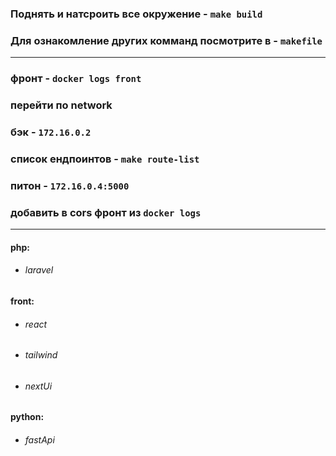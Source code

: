 ### Поднять и натсроить все окружение - ``make build``
### Для ознакомление других комманд посмотрите в - ``makefile``

___

### фронт - ``docker logs front``
### перейти по network

### бэк - ``172.16.0.2``
### список ендпоинтов - ``make route-list``

### питон - ``172.16.0.4:5000``
### добавить в cors фронт из ``docker logs``
___

#### php:
- ###### laravel

#### front:
- ###### react
- ###### tailwind
- ###### nextUi

#### python:
- ###### fastApi
